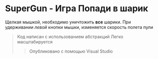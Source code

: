 # SuperGun - Игра Попади в шарик

Щелкая мышкой, необходимо уничтожить **все** шарики.
При удерживании *левой* кнопки мышки, изменяется скорость полета пули

> Код написан с использованием абстракций
> Легко масштабируется
> > Опубликовано с помощью Visual Studio
